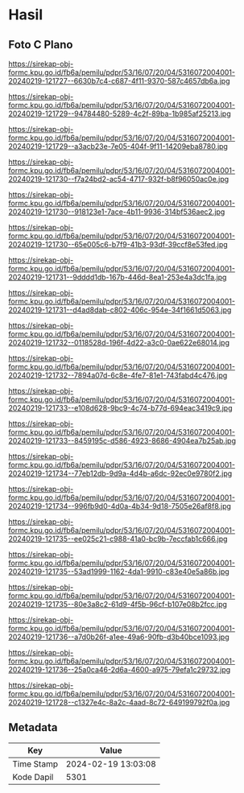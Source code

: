# Hasil

## Foto C Plano

https://sirekap-obj-formc.kpu.go.id/fb6a/pemilu/pdpr/53/16/07/20/04/5316072004001-20240219-121727--6630b7c4-c687-4f11-9370-587c4657db6a.jpg

https://sirekap-obj-formc.kpu.go.id/fb6a/pemilu/pdpr/53/16/07/20/04/5316072004001-20240219-121729--94784480-5289-4c2f-89ba-1b985af25213.jpg

https://sirekap-obj-formc.kpu.go.id/fb6a/pemilu/pdpr/53/16/07/20/04/5316072004001-20240219-121729--a3acb23e-7e05-404f-9f11-14209eba8780.jpg

https://sirekap-obj-formc.kpu.go.id/fb6a/pemilu/pdpr/53/16/07/20/04/5316072004001-20240219-121730--f7a24bd2-ac54-4717-932f-b8f96050ac0e.jpg

https://sirekap-obj-formc.kpu.go.id/fb6a/pemilu/pdpr/53/16/07/20/04/5316072004001-20240219-121730--918123e1-7ace-4b11-9936-314bf536aec2.jpg

https://sirekap-obj-formc.kpu.go.id/fb6a/pemilu/pdpr/53/16/07/20/04/5316072004001-20240219-121730--65e005c6-b7f9-41b3-93df-39ccf8e53fed.jpg

https://sirekap-obj-formc.kpu.go.id/fb6a/pemilu/pdpr/53/16/07/20/04/5316072004001-20240219-121731--9dddd1db-167b-446d-8ea1-253e4a3dc1fa.jpg

https://sirekap-obj-formc.kpu.go.id/fb6a/pemilu/pdpr/53/16/07/20/04/5316072004001-20240219-121731--d4ad8dab-c802-406c-954e-34f1661d5063.jpg

https://sirekap-obj-formc.kpu.go.id/fb6a/pemilu/pdpr/53/16/07/20/04/5316072004001-20240219-121732--0118528d-196f-4d22-a3c0-0ae622e68014.jpg

https://sirekap-obj-formc.kpu.go.id/fb6a/pemilu/pdpr/53/16/07/20/04/5316072004001-20240219-121732--7894a07d-6c8e-4fe7-81e1-743fabd4c476.jpg

https://sirekap-obj-formc.kpu.go.id/fb6a/pemilu/pdpr/53/16/07/20/04/5316072004001-20240219-121733--e108d628-9bc9-4c74-b77d-694eac3419c9.jpg

https://sirekap-obj-formc.kpu.go.id/fb6a/pemilu/pdpr/53/16/07/20/04/5316072004001-20240219-121733--8459195c-d586-4923-8686-4904ea7b25ab.jpg

https://sirekap-obj-formc.kpu.go.id/fb6a/pemilu/pdpr/53/16/07/20/04/5316072004001-20240219-121734--77eb12db-9d9a-4d4b-a6dc-92ec0e9780f2.jpg

https://sirekap-obj-formc.kpu.go.id/fb6a/pemilu/pdpr/53/16/07/20/04/5316072004001-20240219-121734--996fb9d0-4d0a-4b34-9d18-7505e26af8f8.jpg

https://sirekap-obj-formc.kpu.go.id/fb6a/pemilu/pdpr/53/16/07/20/04/5316072004001-20240219-121735--ee025c21-c988-41a0-bc9b-7eccfab1c666.jpg

https://sirekap-obj-formc.kpu.go.id/fb6a/pemilu/pdpr/53/16/07/20/04/5316072004001-20240219-121735--53ad1999-1162-4da1-9910-c83e40e5a86b.jpg

https://sirekap-obj-formc.kpu.go.id/fb6a/pemilu/pdpr/53/16/07/20/04/5316072004001-20240219-121735--80e3a8c2-61d9-4f5b-96cf-b107e08b2fcc.jpg

https://sirekap-obj-formc.kpu.go.id/fb6a/pemilu/pdpr/53/16/07/20/04/5316072004001-20240219-121736--a7d0b26f-a1ee-49a6-90fb-d3b40bce1093.jpg

https://sirekap-obj-formc.kpu.go.id/fb6a/pemilu/pdpr/53/16/07/20/04/5316072004001-20240219-121736--25a0ca46-2d6a-4600-a975-79efa1c29732.jpg

https://sirekap-obj-formc.kpu.go.id/fb6a/pemilu/pdpr/53/16/07/20/04/5316072004001-20240219-121728--c1327e4c-8a2c-4aad-8c72-649199792f0a.jpg


## Metadata

| Key        | Value               |
| ---------- | ------------------- |
| Time Stamp | 2024-02-19 13:03:08 |
| Kode Dapil | 5301                |



